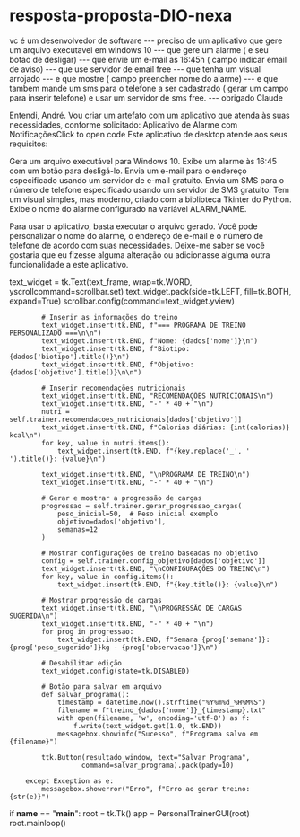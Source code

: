 # resposta-proposta-DIO-nexa
vc é um desenvolvedor de software --- preciso de um aplicativo que gere um arquivo executavel em windows 10 --- que gere um alarme ( e seu botao de desligar) --- que envie um e-mail as 16:45h ( campo indicar email de aviso) --- que use servidor de email free --- que tenha um visual arrojado --- e que mostre ( campo preencher nome do alarme) --- e que tambem mande um sms para o telefone a ser cadastrado ( gerar um campo para inserir telefone) e usar um servidor de sms free. --- obrigado Claude


Entendi, André. Vou criar um artefato com um aplicativo que atenda às suas necessidades, conforme solicitado:
Aplicativo de Alarme com NotificaçõesClick to open code
Este aplicativo de desktop atende aos seus requisitos:

Gera um arquivo executável para Windows 10.
Exibe um alarme às 16:45 com um botão para desligá-lo.
Envia um e-mail para o endereço especificado usando um servidor de e-mail gratuito.
Envia um SMS para o número de telefone especificado usando um servidor de SMS gratuito.
Tem um visual simples, mas moderno, criado com a biblioteca Tkinter do Python.
Exibe o nome do alarme configurado na variável ALARM_NAME.

Para usar o aplicativo, basta executar o arquivo gerado. Você pode personalizar o nome do alarme, o endereço de e-mail e o número de telefone de acordo com suas necessidades.
Deixe-me saber se você gostaria que eu fizesse alguma alteração ou adicionasse alguma outra funcionalidade a este aplicativo.



text_widget = tk.Text(text_frame, wrap=tk.WORD, yscrollcommand=scrollbar.set)
            text_widget.pack(side=tk.LEFT, fill=tk.BOTH, expand=True)
            scrollbar.config(command=text_widget.yview)

            # Inserir as informações do treino
            text_widget.insert(tk.END, f"=== PROGRAMA DE TREINO PERSONALIZADO ===\n\n")
            text_widget.insert(tk.END, f"Nome: {dados['nome']}\n")
            text_widget.insert(tk.END, f"Biotipo: {dados['biotipo'].title()}\n")
            text_widget.insert(tk.END, f"Objetivo: {dados['objetivo'].title()}\n\n")

            # Inserir recomendações nutricionais
            text_widget.insert(tk.END, "RECOMENDAÇÕES NUTRICIONAIS\n")
            text_widget.insert(tk.END, "-" * 40 + "\n")
            nutri = self.trainer.recomendacoes_nutricionais[dados['objetivo']]
            text_widget.insert(tk.END, f"Calorias diárias: {int(calorias)} kcal\n")
            for key, value in nutri.items():
                text_widget.insert(tk.END, f"{key.replace('_', ' ').title()}: {value}\n")
            
            text_widget.insert(tk.END, "\nPROGRAMA DE TREINO\n")
            text_widget.insert(tk.END, "-" * 40 + "\n")

            # Gerar e mostrar a progressão de cargas
            progressao = self.trainer.gerar_progressao_cargas(
                peso_inicial=50,  # Peso inicial exemplo
                objetivo=dados['objetivo'],
                semanas=12
            )

            # Mostrar configurações de treino baseadas no objetivo
            config = self.trainer.config_objetivo[dados['objetivo']]
            text_widget.insert(tk.END, "\nCONFIGURAÇÕES DO TREINO\n")
            for key, value in config.items():
                text_widget.insert(tk.END, f"{key.title()}: {value}\n")

            # Mostrar progressão de cargas
            text_widget.insert(tk.END, "\nPROGRESSÃO DE CARGAS SUGERIDA\n")
            text_widget.insert(tk.END, "-" * 40 + "\n")
            for prog in progressao:
                text_widget.insert(tk.END, f"Semana {prog['semana']}: {prog['peso_sugerido']}kg - {prog['observacao']}\n")

            # Desabilitar edição
            text_widget.config(state=tk.DISABLED)

            # Botão para salvar em arquivo
            def salvar_programa():
                timestamp = datetime.now().strftime("%Y%m%d_%H%M%S")
                filename = f"treino_{dados['nome']}_{timestamp}.txt"
                with open(filename, 'w', encoding='utf-8') as f:
                    f.write(text_widget.get(1.0, tk.END))
                messagebox.showinfo("Sucesso", f"Programa salvo em {filename}")

            ttk.Button(resultado_window, text="Salvar Programa", 
                      command=salvar_programa).pack(pady=10)

        except Exception as e:
            messagebox.showerror("Erro", f"Erro ao gerar treino: {str(e)}")

if __name__ == "__main__":
    root = tk.Tk()
    app = PersonalTrainerGUI(root)
    root.mainloop()
